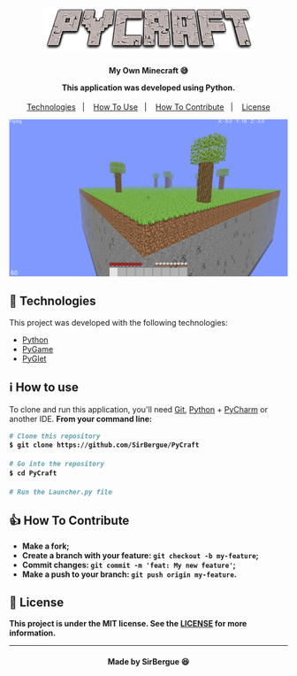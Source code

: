 <h1 align="center">
<img alt="Logo PyCraft" src="./readmeAssets/PyCraft.png"> 
<br>
</h1>

<h4 align="center">
  <p>My Own Minecraft 😅</p>
  
  <p>This application was developed using Python.</p>

</h4>

<p align="center">
  <a href="#rocket-technologies">Technologies</a>&nbsp;&nbsp;&nbsp;|&nbsp;&nbsp;&nbsp;
  <a href="#information_source-how-to-use">How To Use</a>&nbsp;&nbsp;&nbsp;|&nbsp;&nbsp;&nbsp;
  <a href="#thumbsup-how-to-contribute">How To Contribute</a>&nbsp;&nbsp;&nbsp;|&nbsp;&nbsp;&nbsp;
  <a href="#memo-license">License</a>
</p>

<p align="center">
<img alt="Collage" src="./readmeAssets/mine.png">  
</p>

## :rocket: Technologies

This project was developed with the following technologies:

-  [Python](https://www.python.org/)
-  [PyGame](https://www.pygame.org/news)
-  [PyGlet](http://pyglet.org/)

## :information_source: How to use

To clone and run this application, you'll need [Git](https://git-scm.com), [Python](https://www.python.org/) + [PyCharm](https://www.jetbrains.com/pt-br/pycharm/download/) or another IDE. <b>From your command line:

```bash
# Clone this repository
$ git clone https://github.com/SirBergue/PyCraft

# Go into the repository
$ cd PyCraft

# Run the Launcher.py file
```

## :thumbsup: How To Contribute

-  Make a fork;
-  Create a branch with your feature: `git checkout -b my-feature`;
-  Commit changes: `git commit -m 'feat: My new feature'`;
-  Make a push to your branch: `git push origin my-feature`.

## :memo: License
This project is under the MIT license. See the [LICENSE](https://github.com/SirBergue/PyCraft/blob/master/LICENSE) for more information.

---

<h4 align="center">
    Made by SirBergue 😆
</h4>
